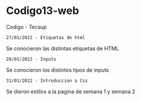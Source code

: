 # Codigo13-web
Codigo - Tecsup
```
27/01/2022 - Etiquetas de html
```
Se conocieron las distintas etiquetas de HTML
```
28/01/2022 - Inputs
```
Se conocieron los distintos tipos de inputs
```
31/01/2022 - Introduccion a Css
```
Se dieron estilos a la pagina de semana 1 y semana 2

